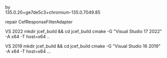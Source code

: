 by 	
135.0.20+ge7de5c3+chromium-135.0.7049.85

repair CefResponseFilterAdapter

VS 2022
mkdir jcef_build && cd jcef_build
cmake -G "Visual Studio 17 2022" -A x64 -T host=x64 ..

VS 2019 
mkdir jcef_build && cd jcef_build
cmake -G "Visual Studio 16 2019" -A x64 -T host=x64 ...



